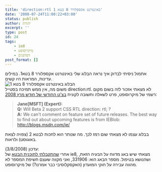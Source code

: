 ```yaml
---
title: 'direction:rtl באינטרנט אקספלורר 8 בטא 1'
date: '2008-07-24T11:00:22+03:00'
status: publish
author: יהודה
excerpt: ''
type: post
id: 24
tags:
    - ie8
    - מיקרוסופט
    - דפדפנים
post_format: []
---
```

אתמול ניסיתי לבדוק איך נראה הבלוג שלי באינטרנט אקספלורר 8 בטא1. במילים עדינות, המראות היו קשים.  
![הבלוג באינטרנט אקספלורר 8 בטא 1](http://img.skitch.com/20080725-pixkfh5qminumykpattpik6acj.png)  
משום מה, אין ממש תמיכה בסטייל direction:rtl. לא מצאתי אזכור לזה בשום מקום רשמי של מיקרוסופט, פרט לשאלה ותשובה לקונית [בצ'ט החודשי של חודש מרץ 2008](http://www.microsoft.com/windowsxp/expertzone/chats/transcripts/08_0320_ez_ie8.mspx):

> **Jane\[MSFT\] (Expert):**  
> **Q:** Will Beta 2 support CSS RTL direction: rtl; ?  
> **A:** We can't comment on feature set of future releases. The best way to find out about upcoming features is from IEBlob: <http://blogs.msdn.com/ie/>

בבלוג עצמו לא מצאתי שום רמז לכך. מה שנותר הוא לחכות לבטא 2 (צפויה לצאת באוגוסט) ולראות.

עדכון (3/8/2008):  
אחרי [שהתקבלתי לתוכנית הבטא](http://yehudab.com/blog/2008/08/ie8-beta-testers-club/) של ie8, מצאתי שיש באג מדווח על הבעיה הזאת, ושהנושא בטיפול. מספר הבאג הוא: 331906, ואני מקווה שעצם חשיפת המספר לא מהווה עבירה על חוקי המועדון (האקסקלוסיבי כבר אמרנו?) של מיקרוסופט.

